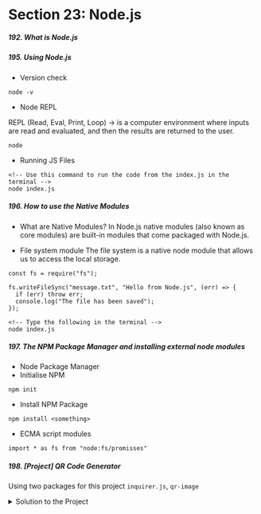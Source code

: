 <h1>Section 23: Node.js</h1>

<h5>192. What is Node.js</h5>

<h5>195. Using Node.js</h5>

- Version check

```
node -v
```

- Node REPL

REPL (Read, Eval, Print, Loop) -> is a computer environment where inputs are read and evaluated, and then the results are returned to the user.

```
node
```

- Running JS Files

```
<!-- Use this command to run the code from the index.js in the terminal -->
node index.js
```

<h5>196. How to use the Native Modules</h5>

- What are Native Modules?
  In Node.js native modules (also known as core modules) are built-in modules that come packaged with Node.js.

- File system module
  The file system is a native node module that allows us to access the local storage.

```node
const fs = require("fs");

fs.writeFileSync("message.txt", "Hello from Node.js", (err) => {
  if (err) throw err;
  console.log("The file has been saved");
});
```

```
<!-- Type the following in the terminal -->
node index.js
```

<h5>197. The NPM Package Manager and installing external node modules</h5>

- Node Package Manager
- Initialise NPM

```
npm init
```

- Install NPM Package

```
npm install <something>
```

- ECMA script modules

```
import * as fs from "node:fs/promisses"
```

<h5>198. [Project] QR Code Generator</h5>

Using two packages for this project `inquirer.js`, `qr-image`

<details>
  <summary>Solution to the Project</summary>

```javascript
/*
1. Use the inquirer npm package to get user input.

2. Use the qr-image npm package to turn the user entered URL into a QR code image.
3. Create a txt file to save the user input using the native fs node module.
*/

import inquirer from "inquirer";
import qr from "qr-image";
import fs from "fs";

inquirer
  .prompt([
    /* Pass your questions in here */
    {
      message: "Type a website name",
      name: "URL",
    },
  ])
  .then((answers) => {
    // Use user feedback for... whatever!!
    const url = answers.URL;
    var qr_svg = qr.image(url, { type: "png" });
    qr_svg.pipe(fs.createWriteStream("url.png"));

    fs.writeFileSync("url.txt", url, (err) => {
      if (err) throw err;
      console.log("The file has been saved");
    });
  })
  .catch((error) => {
    if (error.isTtyError) {
      // Prompt couldn't be rendered in the current environment
    } else {
      // Something else went wrong
    }
  });
```

</details>
